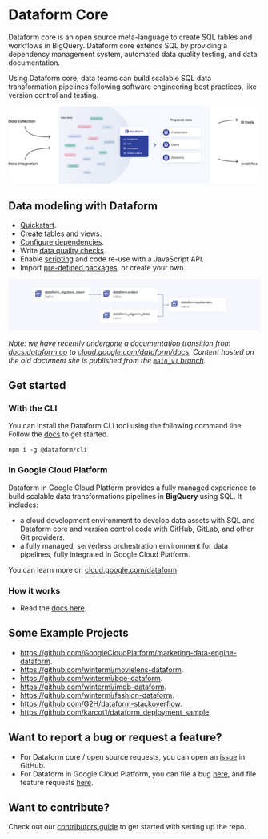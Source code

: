 # Dataform Core

Dataform core is an open source meta-language to create SQL tables and workflows in BigQuery. Dataform core extends SQL by providing a dependency management system, automated data quality testing, and data documentation.

Using Dataform core, data teams can build scalable SQL data transformation pipelines following software engineering best practices, like version control and testing.

![Data collections and integrations feed into Dataform, which exports this data to BI and analytics tools.](static/images/single-source-of-truth.png?raw=true)

## Data modeling with Dataform

- [Quickstart](https://cloud.google.com/dataform/docs/quickstart).
- [Create tables and views](https://cloud.google.com/dataform/docs/tables).
- [Configure dependencies](https://cloud.google.com/dataform/docs/define-table#define_table_structure_and_dependencies).
- Write [data quality checks](https://cloud.google.com/dataform/docs/assertions).
- Enable [scripting](https://cloud.google.com/dataform/docs/develop-workflows-js) and code re-use with a JavaScript API.
- Import [pre-defined packages](https://dataform-co.github.io/dataform/), or create your own.

![A simple Dataform DAG illustrating table dependency](static/images/simple-dag.png?raw=true)

_Note: we have recently undergone a documentation transition from [docs.dataform.co](https://docs.dataform.co/) to [cloud.google.com/dataform/docs](https://cloud.google.com/dataform/docs). Content hosted on the old document site is published from the [`main_v1` branch](https://github.com/dataform-co/dataform/tree/main_v1)._

## Get started

### With the CLI

You can install the Dataform CLI tool using the following command line. Follow the [docs](https://cloud.google.com/dataform/docs/use-dataform-cli) to get started.

```
npm i -g @dataform/cli
```

### In Google Cloud Platform

Dataform in Google Cloud Platform provides a fully managed experience to build scalable data transformations pipelines in **BigQuery** using SQL. It includes:

- a cloud development environment to develop data assets with SQL and Dataform core and version control code with GitHub, GitLab, and other Git providers.
- a fully managed, serverless orchestration environment for data pipelines, fully integrated in Google Cloud Platform.

You can learn more on [cloud.google.com/dataform](https://cloud.google.com/dataform)

### How it works

- Read the [docs here](https://cloud.google.com/dataform/docs/overview).

## Some Example Projects

- https://github.com/GoogleCloudPlatform/marketing-data-engine-dataform.
- https://github.com/wintermi/movielens-dataform.
- https://github.com/wintermi/bqe-dataform.
- https://github.com/wintermi/imdb-dataform.
- https://github.com/wintermi/fashion-dataform.
- https://github.com/G2H/dataform-stackoverflow.
- https://github.com/karcot1/dataform_deployment_sample.

## Want to report a bug or request a feature?

- For Dataform core / open source requests, you can open an [issue](https://github.com/dataform-co/dataform/issues) in GitHub.
- For Dataform in Google Cloud Platform, you can file a bug [here](https://issuetracker.google.com/issues/new?component=1193995&template=1698201), and file feature requests [here](https://issuetracker.google.com/issues/new?component=1193995&template=1713836).

## Want to contribute?

Check out our [contributors guide](https://github.com/dataform-co/dataform/blob/main/contributing.md) to get started with setting up the repo.
